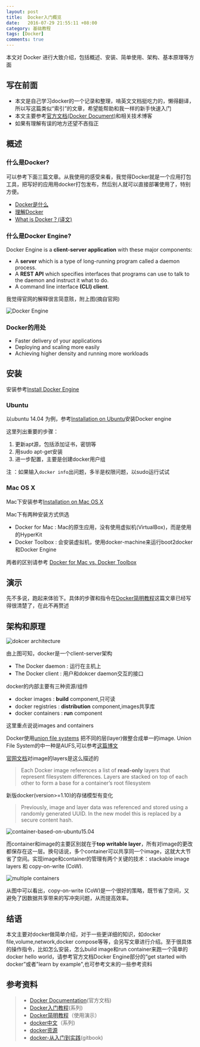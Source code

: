 ```yaml
---
layout: post
title:  Docker入门概览
date:   2016-07-29 21:55:11 +08:00
category: 基础教程
tags: [Docker]
comments: true
---
```


本文对 Docker 进行大致介绍，包括概述、安装、简单使用、架构、基本原理等方面

<!-- more -->

## 写在前面

- 本文是自己学习docker的一个记录和整理，啃英文文档挺吃力的，懒得翻译，所以写这篇类似“索引”的文章，希望能帮助和我一样的新手快速入门
- 本文主要参考[官方文档(Docker Document)](https://docs.docker.com/)和相关技术博客
- 如果有理解有误的地方还望不吝指正


## 概述

### 什么是Docker?

可以参考下面三篇文章。从我使用的感受来看，我觉得Docker就是一个应用打包工具，把写好的应用用docker打包发布，然后别人就可以直接部署使用了，特别方便。

- [Docker是什么](http://www.docker.org.cn/book/docker/what-is-docker-16.html)
- [理解Docker](http://www.jianshu.com/p/a75ddf6915e0)
- [What is Docker？(译文)](http://dockone.io/article/1534)



### 什么是Docker Engine?

Docker Engine is a **client-server application** with these major components:

- A **server** which is a type of long-running program called a daemon process.
- A **REST API** which specifies interfaces that programs can use to talk to the daemon and instruct it what to do.
- A command line interface **(CLI) client**.

我觉得官网的解释很言简意赅，附上图(摘自官网)

![Docker Engine](/img/blog/docker_docker-engine.png)

### Docker的用处

- Faster delivery of your applications
- Deploying and scaling more easily
- Achieving higher density and running more workloads


## 安装

安装参考[Install Docker Engine](https://docs.docker.com/engine/installation/#installation)

### Ubuntu

以ubuntu 14.04 为例，参考[Installation on Ubuntu](https://docs.docker.com/engine/installation/linux/ubuntulinux/)安装Docker engine

这里列出重要的步骤：

1. 更新apt源，包括添加证书，密钥等
2. 用sudo apt-get安装
3. 进一步配置，主要是创建docker用户组

注 ：如果输入`docker info`出问题，多半是权限问题，以sudo运行试试

### Mac OS X

Mac下安装参考[Installation on Mac OS X](https://docs.docker.com/engine/installation/mac/)

Mac下有两种安装方式供选

- Docker for Mac : Mac的原生应用，没有使用虚拟机(VirtualBox)，而是使用的HyperKit
- Docker Toolbox : 会安装虚拟机，使用docker-machine来运行boot2docker 和Docker Engine

两者的区别请参考 [Docker for Mac vs. Docker Toolbox](https://docs.docker.com/docker-for-mac/docker-toolbox/)

## 演示

先不多说，跑起来体验下。具体的步骤和指令在[Docker简明教程](https://blog.saymagic.tech/2015/06/01/learning-docker.html)这篇文章已经写得很清楚了，在此不再赘述


## 架构和原理

![dokcer architecture](/img/blog/dokcer_architecture.png)

由上图可知，docker是一个client-server架构

- The Docker daemon : 运行在主机上
- The Docker client : 用户和dokcer daemon交互的接口

docker的内部主要有三种资源/组件

- docker images : **build** component,只可读
- docker registries : **distribution** component,images共享库
- docker containers : **run** component


这里重点说说images and containers

Docker使用[union file systems](https://en.wikipedia.org/wiki/UnionFS) 把不同的层(layer)做整合成单一的image. Union File System的中一种是AUFS,可以参考[这篇博文](http://coolshell.cn/articles/17061.html)

[官网文档](https://docs.docker.com/engine/userguide/storagedriver/imagesandcontainers/)对image的layers是这么描述的

> Each Docker image references a list of **read-only** layers that represent filesystem differences. Layers are stacked on top of each other to form a base for a container’s root filesystem

新版docker(version>=1.10)的存储模型有变化

> Previously, image and layer data was referenced and stored using a randomly generated UUID. In the new model this is replaced by a secure content hash.

![container-based-on-ubuntu15.04](/img/blog/docker_container-based-on-ubuntu.png)

而container和image的主要区别就在于**top writable layer**，所有对image的更改都保存在这一层。换句话说，多个container可以共享同一个image，这就大大节省了空间。实现image和container的管理有两个关键的技术：stackable image layers 和 copy-on-write (CoW).

![multiple containers](/img/blog/docker_multiple-containers.png)

从图中可以看出，copy-on-write (CoW)是一个很好的策略，既节省了空间，又避免了因数据共享带来的写冲突问题，从而提高效率。


## 结语

本文主要对docker做简单介绍，对于一些更详细的知识，如docker file,volume,network,docker compose等等，会另写文章进行介绍。至于很具体的操作指令，比如怎么安装，怎么build image和run container来跑一个简单的docker hello world，请参考官方文档Docker Engine部分的“get started with docker”或者"learn by example",也可参考文末的一些参考资料


## 参考资料

>* [Docker Documentation](https://docs.docker.com/)(官方文档)
>* [Docker入门教程](http://dockone.io/article/111)(系列)
>* [Docker简明教程](http://blog.saymagic.cn/2015/06/01/learning-docker.html#bqlkp)（使用演示）
>* [docker中文](http://www.docker.org.cn/book/docker/what-is-docker-16.html)（系列)
>* [docker资源](http://www.docker.org.cn/page/resources.html)
>* [docker-从入门到实践](https://yeasy.gitbooks.io/docker_practice/content/)(gitbook)
